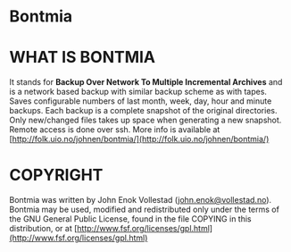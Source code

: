 Bontmia
=======

# WHAT IS BONTMIA

It stands for **Backup Over Network To Multiple Incremental Archives** and
is a network based backup with similar backup scheme as with tapes.
Saves configurable numbers of last month, week, day, hour and minute
backups. Each backup is a complete snapshot of the original
directories. Only new/changed files takes up space when generating a
new snapshot. Remote access is done over ssh.  More info is available
at [http://folk.uio.no/johnen/bontmia/](http://folk.uio.no/johnen/bontmia/)


# COPYRIGHT

Bontmia was written by John Enok Vollestad (john.enok@vollestad.no).
Bontmia may be used, modified and redistributed only under the terms
of the GNU General Public License, found in the file COPYING in this
distribution, or at
[http://www.fsf.org/licenses/gpl.html](http://www.fsf.org/licenses/gpl.html)
